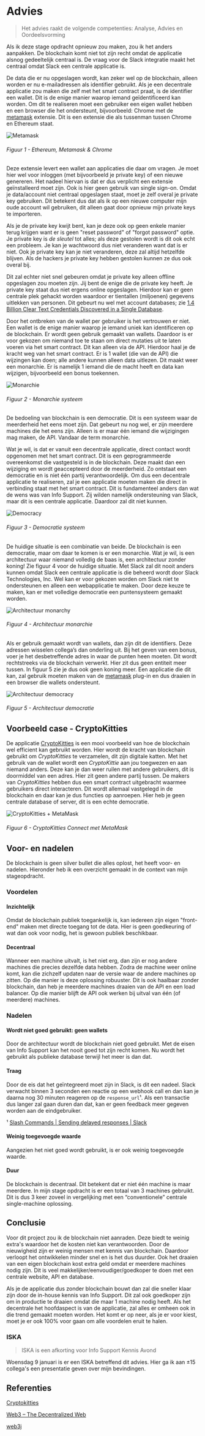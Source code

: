 # Advies

> Het advies raakt de volgende competenties: Analyse, Advies en Oordeelsvorming

Als ik deze stage opdracht opnieuw zou maken, zou ik het anders aanpakken. De blockchain komt niet tot zijn recht omdat de applicatie alsnog gedeeltelijk centraal is. De vraag voor de Slack integratie maakt het centraal omdat Slack een centrale applicatie is.

De data die er nu opgeslagen wordt, kan zeker wel op de blockchain, alleen worden er nu e-mailadressen als identifier gebruikt. Als je een decentrale applicatie zou maken die zelf met het smart contract praat, is de identifier een wallet. Dit is de enige manier waarop iemand geïdentificeerd kan worden. Om dit te realiseren moet een gebruiker een eigen wallet hebben en een browser die het ondersteunt, bijvoorbeeld: Chrome met de [metamask][1] extensie. Dit is een extensie die als tussenman tussen Chrome en Ethereum staat.

![Metamask](./img/ethereum-metamask-chrome.png)

###### Figuur 1 - Ethereum, Metamask & Chrome

Deze extensie levert een wallet aan applicaties die daar om vragen. Je moet hier wel voor inloggen (met bijvoorbeeld je private key) of een nieuwe genereren. Het nadeel hiervan is dat er dus verplicht een extensie geïnstalleerd moet zijn. Ook is hier geen gebruik van single sign-on. Omdat je data/account niet centraal opgeslagen staat, moet je zelf overal je private key gebruiken. Dit betekent dus dat als ik op een nieuwe computer mijn oude account wil gebruiken, dit alleen gaat door opnieuw mijn private keys te importeren.

Als je de private key kwijt bent, kan je deze ook op geen enkele manier terug krijgen want er is geen "reset password" of "forgot password" optie. Je private key is _de sleutel_ tot alles; als deze gestolen wordt is dit ook echt een probleem. Je kan je wachtwoord dus niet veranderen want dat is er niet. Ook je private key kan je niet veranderen, deze zal altijd hetzelfde blijven. Als de hackers je private key hebben gestolen kunnen ze dus ook overal bij.

Dit zal echter niet snel gebeuren omdat je private key alleen offline opgeslagen zou moeten zijn. Jij bent de enige die de private key heeft. Je private key staat dus niet ergens online opgeslagen. Hierdoor kan er geen centrale plek gehackt worden waardoor er tientallen (miljoenen) gegevens uitlekken van personen. Dit gebeurt nu wel met account databases; zie [1.4 Billion Clear Text Credentials Discovered in a Single Database][2].

Door het ontbreken van de wallet per gebruiker is het vertrouwen er niet. Een wallet is de enige manier waarop je iemand uniek kan identificeren op de blockchain. Er wordt geen gebruik gemaakt van wallets. Daardoor is er voor gekozen om niemand toe te staan om direct mutaties uit te laten voeren via het smart contract. Dit kan alleen via de API. Hierdoor haal je de kracht weg van het smart contract. Er is 1 wallet (die van de API) die wijzingen kan doen; alle andere kunnen alleen data uitlezen. Dit maakt weer een monarchie. Er is namelijk 1 iemand die de macht heeft en data kan wijzigen, bijvoorbeeld een bonus toekennen.

![Monarchie](./img/monarchy.png)

###### Figuur 2 - Monarchie systeem

De bedoeling van blockchain is een democratie. Dit is een systeem waar de meerderheid het eens moet zijn. Dat gebeurt nu nog wel, er zijn meerdere machines die het eens zijn. Alleen is er maar één iemand die wijzigingen mag maken, de API. Vandaar de term monarchie.

Wat je wil, is dat er vanuit een decentrale applicatie, direct contact wordt opgenomen met het smart contract. Dit is een geprogrammeerde overeenkomst die vastgesteld is in de blockchain. Deze maakt dan een wijziging en wordt geaccepteerd door de meerderheid. Zo ontstaat een democratie en is niet één partij verantwoordelijk. Om dus een decentrale applicatie te realiseren, zal je een applicatie moeten maken die direct in verbinding staat met het smart contract. Dit is fundamenteel anders dan wat de wens was van Info Support. Zij wilden namelijk ondersteuning van Slack, maar dit is een centrale applicatie. Daardoor zal dit niet kunnen.

![Democracy](./img/democracy.png)

###### Figuur 3 - Democratie systeem

De huidige situatie is een combinatie van beide. De blockchain is een democratie, maar om daar te komen is er een monarchie. Wat je wil, is een architectuur waar niemand volledig de baas is, een architectuur zonder koning! Zie figuur 4 voor de huidige situatie. Met Slack zal dit nooit anders kunnen omdat Slack een centrale applicatie is die beheerd wordt door Slack Technologies, Inc. Wel kan er voor gekozen worden om Slack niet te ondersteunen en alleen een webapplicatie te maken. Door deze keuze te maken, kan er met volledige democratie een puntensysteem gemaakt worden.

![Architectuur monarchy](./img/architectuur-monarchy.png)

###### Figuur 4 - Architectuur monarchie

Als er gebruik gemaakt wordt van wallets, dan zijn dit de identifiers. Deze adressen wisselen collega’s dan onderling uit. Bij het geven van een bonus, voer je het desbetreffende adres in waar de punten heen moeten. Dit wordt rechtstreeks via de blockchain verwerkt. Hier zit dus geen entiteit meer tussen. In figuur 5 zie je dus ook geen koning meer. Een applicatie die dit kan, zal gebruik moeten maken van de [metamask][1] plug-in en dus draaien in een browser die wallets ondersteunt.

![Architectuur democracy](./img/architectuur-democracy.png)

###### Figuur 5 - Architectuur democratie

## Voorbeeld case - CryptoKitties

De applicatie [CryptoKitties][3] is een mooi voorbeeld van hoe de blockchain wel efficient kan gebruikt worden. Hier wordt de kracht van blockchain gebruikt om _CryptoKitties_ te verzamelen, dit zijn digitale katten. Met het gebruik van de wallet wordt een _CryptoKittie_ aan jou toegwezen en aan niemand anders. Deze kan je dan weer ruilen met andere gebruikers, dit is doormiddel van een adres. Hier zit geen andere partij tussen. De makers van _CryptoKitties_ hebben dus een smart contract uitgebracht waarmee gebruikers direct interacteren. Dit wordt allemaal vastgelegd in de blockchain en daar kan je dus functies op aanroepen. Hier heb je geen centrale database of server, dit is een echte democratie.

![CryptoKitties + MetaMask](./img/CryptoKitties.png)

###### Figuur 6 - CryptoKitties Connect met MetaMask

## Voor- en nadelen

De blockchain is geen silver bullet die alles oplost, het heeft voor- en nadelen. Hieronder heb ik een overzicht gemaakt in de context van mijn stageopdracht.

### Voordelen

#### Inzichtelijk

Omdat de blockchain publiek toegankelijk is, kan iedereen zijn eigen "front-end" maken met directe toegang tot de data. Hier is geen goedkeuring of wat dan ook voor nodig, het is gewoon publiek beschikbaar.

#### Decentraal

Wanneer een machine uitvalt, is het niet erg, dan zijn er nog andere machines die precies dezelfde data hebben. Zodra de machine weer online komt, kan die zichzelf updaten naar de versie waar de andere machines op zitten. Op die manier is deze oplossing robuuster. Dit is ook haalbaar zonder blockchain, dan heb je meerdere machines draaien van de API en een load balancer. Op die manier blijft de API ook werken bij uitval van één (of meerdere) machines.

### Nadelen

#### Wordt niet goed gebruikt: geen wallets

Door de architectuur wordt de blockchain niet goed gebruikt. Met de eisen van Info Support kan het nooit goed tot zijn recht komen. Nu wordt het gebruikt als publieke database terwijl het meer is dan dat.

#### Traag

Door de eis dat het geïntegreerd moet zijn in Slack, is dit een nadeel. Slack verwacht binnen 3 seconden een reactie op een webhook call en dan kan je daarna nog 30 minuten reageren op de `response_url`¹. Als een transactie dus langer zal gaan duren dan dat, kan er geen feedback meer gegeven worden aan de eindgebruiker.

¹ [Slash Commands | Sending delayed responses | Slack](https://api.slack.com/slash-commands#responding_response_url)

#### Weinig toegevoegde waarde

Aangezien het niet goed wordt gebruikt, is er ook weinig toegevoegde waarde.

#### Duur

De blockchain is decentraal. Dit betekent dat er niet één machine is maar meerdere. In mijn stage opdracht is er een totaal van 3 machines gebruikt. Dit is dus 3 keer zoveel in vergelijking met een “conventionele” centrale single-machine oplossing.

## Conclusie

Voor dit project zou ik de blockchain niet aanraden. Deze biedt te weinig extra's waardoor het de kosten niet kan verantwoorden. Door de nieuwigheid zijn er weinig mensen met kennis van blockchain. Daardoor verloopt het ontwikkelen minder snel en is het dus duurder. Ook het draaien van een eigen blockchain kost extra geld omdat er meerdere machines nodig zijn. Dit is veel makkelijker/eenvoudiger/goedkoper te doen met een centrale website, API en database.

Als je de applicatie dus zonder blockchain bouwt dan zal die sneller klaar zijn door de in-house kennis van Info Support. Dit zal ook goedkoper zijn om in productie te draaien omdat die maar 1 machine nodig heeft. Als het decentrale het hoofdaspect is van de applicatie, zal alles er omheen ook in die trend gemaakt moeten worden. Het komt er op neer, als je er voor kiest, moet je er ook 100% voor gaan om alle voordelen eruit te halen.

### ISKA

> ISKA is een afkorting voor Info Support Kennis Avond

Woensdag 9 januari is er een ISKA betreffend dit advies. Hier ga ik aan ±15 collega's een presentatie geven over mijn bevindingen.

## Referenties

[Cryptokitties][3]

[Web3 – The Decentralized Web](https://blockchainhub.net/web3-decentralized-web/)

[web3j](http://web3j.io)

[1]: https://metamask.io/
[2]: https://medium.com/4iqdelvedeep/1-4-billion-clear-text-credentials-discovered-in-a-single-database-3131d0a1ae14
[3]: https://www.cryptokitties.co
